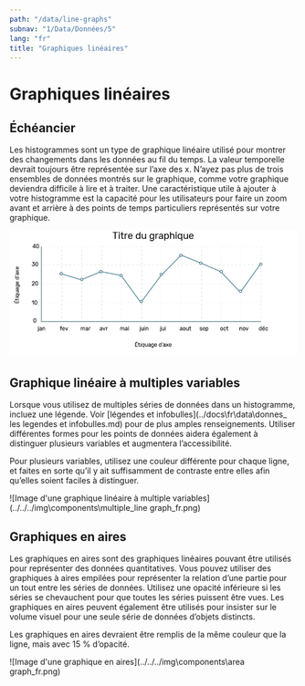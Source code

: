```yaml
---
path: "/data/line-graphs"
subnav: "1/Data/Données/5"
lang: "fr"
title: "Graphiques linéaires"
---
```


<helmet>
<title> Graphiques linéaires - Système de conception Aurora </title>
</helmet>

# Graphiques linéaires

## Échéancier

Les histogrammes sont un type de graphique linéaire utilisé pour montrer des changements dans les données au fil du temps. La valeur temporelle devrait toujours être représentée sur l’axe des x. N’ayez pas plus de trois ensembles de données montrés sur le graphique, comme votre graphique deviendra difficile à lire et à traiter.
Une caractéristique utile à ajouter à votre histogramme est la capacité pour les utilisateurs pour faire un zoom avant et arrière à des points de temps particuliers représentés sur votre graphique.

![Image d'une histogramme](../../../img\components\timeline_fr.png)

## Graphique linéaire à multiples variables

Lorsque vous utilisez de multiples séries de données dans un histogramme, incluez une légende. Voir [légendes et infobulles](../docs\fr\data\donnes_ les legendes et infobulles.md) pour de plus amples renseignements. Utiliser différentes formes pour les points de données aidera également à distinguer plusieurs variables et augmentera l’accessibilité.

Pour plusieurs variables, utilisez une couleur différente pour chaque ligne, et faites en sorte qu’il y ait suffisamment de contraste entre elles afin qu’elles soient faciles à distinguer.

![Image d'une graphique linéaire à multiple variables](../../../img\components\multiple_line graph_fr.png)

## Graphiques en aires

Les graphiques en aires sont des graphiques linéaires pouvant être utilisés pour représenter des données quantitatives. Vous pouvez utiliser des graphiques à aires empilées pour représenter la relation d’une partie pour un tout entre les séries de données. Utilisez une opacité inférieure si les séries se chevauchent pour que toutes les séries puissent être vues. Les graphiques en aires peuvent également être utilisés pour insister sur le volume visuel pour une seule série de données d’objets distincts.

Les graphiques en aires devraient être remplis de la même couleur que la ligne, mais avec 15 % d’opacité.

![Image d'une graphique en aires](../../../img\components\area graph_fr.png)
